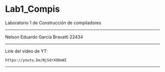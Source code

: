 # Lab1_Compis
Laboratorio 1 de Construcción de compiladores

---

Nelson Eduardo García Bravatti 
22434

---

Link del video de YT:

```youtube
https://youtu.be/NjSdrXO8eWI
```

---
